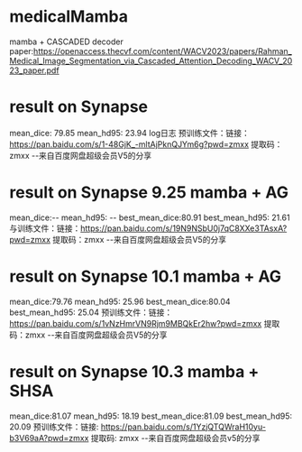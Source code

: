# medicalMamba
mamba + CASCADED decoder
paper:https://openaccess.thecvf.com/content/WACV2023/papers/Rahman_Medical_Image_Segmentation_via_Cascaded_Attention_Decoding_WACV_2023_paper.pdf

# result on Synapse
mean_dice: 79.85  mean_hd95: 23.94
log日志
预训练文件：链接：https://pan.baidu.com/s/1-48GjK_-mltAjPknQJYm6g?pwd=zmxx 
提取码：zmxx 
--来自百度网盘超级会员V5的分享

# result on Synapse 9.25 mamba + AG
mean_dice:-- mean_hd95: --
best_mean_dice:80.91 best_mean_hd95: 21.61
与训练文件：链接：https://pan.baidu.com/s/19N9NSbU0j7qC8XXe3TAsxA?pwd=zmxx 
提取码：zmxx 
--来自百度网盘超级会员V5的分享

# result on Synapse 10.1 mamba + AG
mean_dice:79.76 mean_hd95: 25.96
best_mean_dice:80.04 best_mean_hd95: 25.04
预训练文件：链接：https://pan.baidu.com/s/1vNzHmrVN9Rjm9MBQkEr2hw?pwd=zmxx 
提取码：zmxx 
--来自百度网盘超级会员V5的分享

# result on Synapse 10.3 mamba + SHSA
mean_dice:81.07 mean_hd95: 18.19
best_mean_dice:81.09 best_mean_hd95: 20.09
预训练文件：链接: https://pan.baidu.com/s/1YzjQTQWraH10yu-b3V69aA?pwd=zmxx 提取码: zmxx 
--来自百度网盘超级会员v5的分享
